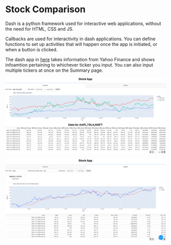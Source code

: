 # Stock Comparison

Dash is a python framework used for interactive web applications, without the need for HTML, CSS and JS.

Callbacks are used for interactivity in dash applications.
You can define functions to set up activities that will happen once the app is initiated, or when a button is clicked.

The dash app in [here](/dash_app/app.py) takes information from Yahoo Finance and shows infoamtion pertaining to whichever ticker you input. You can also input multiple tickers at once on the Summary page.

![Summary](/dash_app/img/Summary.png)

![Analysis](/dash_app/img/Analysis.png)
